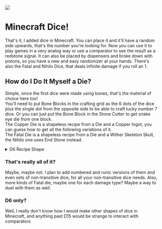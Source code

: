 <img src="https://raw.githubusercontent.com/ModFest/art/refs/heads/v2/badge/svg/toybox/cozy.svg">

# Minecraft Dice!
That's it, I added dice in Minecraft. You can place it and it'll have a random side upwards, that's the number you're looking for. Now you can use it to play games in a very analog way or use a comparator to see the result as a redstone signal. It can also be placed by dispensers and broke down with pistons, so you have a new and easy randomizer at your hands. There's also the Fatal and Nihilo Dice, that deals infinite damage if you roll an 1.

## How do I Do It Myself a Die?
Simple, since the first dice were made using bones, that's the material of choice here too!<br>
You'll need to put Bone Blocks in the crafting grid as the 6 dots of the dice plus the single dot from the opposite side to be able to craft lucky number 7 dice. Or you can just put the Bone Block in the Stone Cutter to get snake eye die from one block.<br>
The Copper Die is a shapeless recipe from a Die and a Copper Ingot, you can guess how to get all the following variations of it.<br>
The Fatal Die is a shapeless recipe from a Die and a Wither Skeleton Skull, the Nihilo one uses End Stone instead.
<details>
<summary>D6 Recipe Shape</summary>
    "# #"<br>
    "###"<br>
    "# #"<br>
    Yes, it looks like an "H" or a Ladder recipe
</details>

### That's really all of it?
Maybe, maybe not. I plan to add numbered and runic versions of them and even sets of non-transitive dice, for all your non-transitive dice needs. Also, more kinds of Fatal die, maybe one for each damage type? Maybe a way to duel with them as well.

### D6 only?
Well, I really don't know how I would make other shapes of dice in Minecraft, and anything past D15 would be strange to interact with comparators